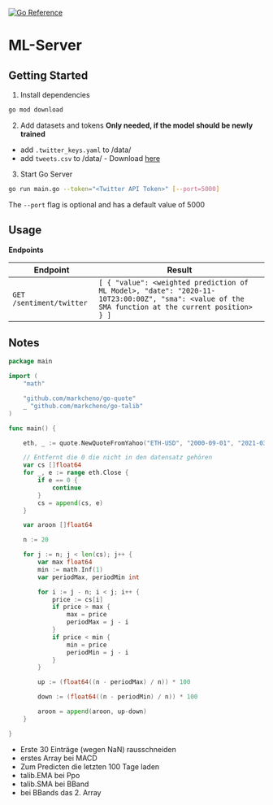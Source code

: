 [![Go Reference](https://pkg.go.dev/badge/github.com/DHBWMannheim/ml-server.svg)](https://pkg.go.dev/github.com/DHBWMannheim/ml-server)
# ML-Server
## Getting Started

1. Install dependencies

```bash
go mod download
```

2. Add datasets and tokens **Only needed, if the model should be newly trained**

- add `.twitter_keys.yaml` to /data/
- add `tweets.csv` to /data/ - Download [here](https://www.dropbox.com/s/ur7pw797mgcc1wr/tweets.csv?dl=0)

3. Start Go Server

```bash
go run main.go --token="<Twitter API Token>" [--port=5000]
```

The `--port` flag is optional and has a default value of 5000

## Usage

**Endpoints**

| Endpoint                 | Result                                                                                                                     |
| ------------------------ | -------------------------------------------------------------------------------------------------------------------------- |
| `GET /sentiment/twitter` | `[ { "value": <weighted prediction of ML Model>, "date": "2020-11-10T23:00:00Z", "sma": <value of the SMA function at the current position> } ]` |

## Notes

```go
package main

import (
	"math"

	"github.com/markcheno/go-quote"
	_ "github.com/markcheno/go-talib"
)

func main() {

	eth, _ := quote.NewQuoteFromYahoo("ETH-USD", "2000-09-01", "2021-03-18", quote.Daily, true)

	// Entfernt die 0 die nicht in den datensatz gehören
	var cs []float64
	for _, e := range eth.Close {
		if e == 0 {
			continue
		}
		cs = append(cs, e)
	}

	var aroon []float64

	n := 20

	for j := n; j < len(cs); j++ {
		var max float64
		min := math.Inf(1)
		var periodMax, periodMin int

		for i := j - n; i < j; i++ {
			price := cs[i]
			if price > max {
				max = price
				periodMax = j - i
			}
			if price < min {
				min = price
				periodMin = j - i
			}
		}

		up := (float64((n - periodMax) / n)) * 100

		down := (float64((n - periodMin) / n)) * 100

		aroon = append(aroon, up-down)
	}

}
```

* Erste 30 Einträge (wegen NaN) rausschneiden
* erstes Array bei MACD
* Zum Predicten die letzten 100 Tage laden
* talib.EMA bei Ppo
* talib.SMA bei BBand
* bei BBands das 2. Array

